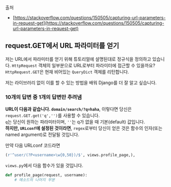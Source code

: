 출처

- [https://stackoverflow.com/questions/150505/capturing-url-parameters-in-request-get](https://stackoverflow.com/questions/150505/capturing-url-parameters-in-request-get)

## request.GET에서 URL 파라미터를 얻기

저는 URL에서 파라미터를 얻기 위해 튜토리얼에 설명된대로 정규식을 정의하고 있습니다. `HttpRequest` 객체의 일부분으로 URL로부터 파라미터에 접근할 수 있을까요? `HttpRequest.GET`은 현재 비어있는 `QueryDict` 객체를 리턴합니다.

저는 라이브러리 없이 이를 할 수 있는 방법을 배워 Django를 더 잘 알고 싶습니다.

### 10개의 답변 중 1개의 답변만 추려냄

**URL이 다음과 같습니다. `domain/search/?q=haha`**, 이렇다면 당신은 `request.GET.get('q','')`를 사용할 수 있습니다.  
`q`는 당신이 원하는 파라미터이며, `''`는 q가 없을 때 기본(default) 값입니다.  
**하지만, `URLconf`에 설정된 것이라면**, `regex`로부터 당신이 얻은 것은 함수의 인자(또는 named argument)로 전달될 것입니다.

만약 다음 URLconf 코드라면

```python
(r'^user/(?P<username>\w{0,50})/$', views.profile_page,),
```

`views.py`에서 다음 함수가 있을 것입니다.

```python
def profile_page(request, username):
    # 메소드의 나머지 부분
```
